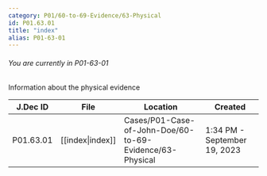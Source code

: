 ```yaml
---
category: P01/60-to-69-Evidence/63-Physical
id: P01.63.01
title: "index"
alias: P01-63-01
---
```

###### You are currently in P01-63-01

Information about the physical evidence

| J.Dec ID  | File                                                                         | Location                                                 | Created                      |
| --------- | ---------------------------------------------------------------------------- | -------------------------------------------------------- | ---------------------------- |
| P01.63.01 | [[index\|index]] | Cases/P01-Case-of-John-Doe/60-to-69-Evidence/63-Physical | 1:34 PM - September 19, 2023 |

